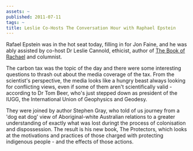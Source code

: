 ```yaml
---
assets: ~
published: 2011-07-11
tags: ~
title: Leslie Co-Hosts The Conversation Hour with Raphael Epstein
---
```

Rafael Epstein was in the hot seat today, filling in for Jon Faine, and he was ably assisted by co-host Dr Leslie Cannold, ethicist, author of [The Book of Rachael](http://cannold.com/articles/article/the-book-of-rachael/) and columnist. 

The carbon tax was the topic of the day and there were some interesting questions to thrash out about the media coverage of the tax. From the scientist's perspective, the media looks like a hungry beast always looking for conflicting views, even if some of them aren't scientifically valid - according to Dr Tom Beer, who's just stepped down as president of the IUGG, the International Union of Geophysics and Geodesy.

They were joined by author Stephen Gray, who told of us journey from a 'dog eat dog' view of Aboriginal-white Australian relations to a greater understanding of exactly what was lost duringt the process of colonisation and dispossession. The result is his new book, The Protectors, which looks at the motivations and practices of those charged with protecting indigenous people - and the effects of those actions.